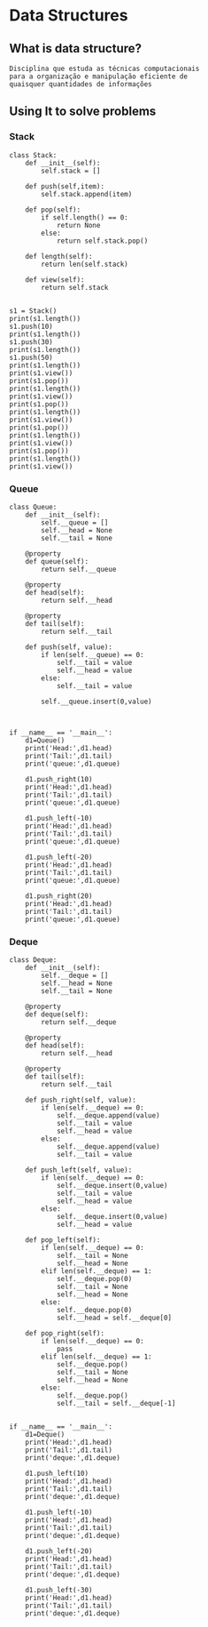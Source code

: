 # Data Structures

## What is data structure?

    Disciplina que estuda as técnicas computacionais
    para a organização e manipulação eficiente de
    quaisquer quantidades de informações

## Using It to solve problems

### Stack

    class Stack:
        def __init__(self):
            self.stack = []

        def push(self,item):
            self.stack.append(item)

        def pop(self):
            if self.length() == 0:
                return None
            else:
                return self.stack.pop()

        def length(self):
            return len(self.stack)

        def view(self):
            return self.stack


    s1 = Stack()
    print(s1.length())
    s1.push(10)
    print(s1.length())
    s1.push(30)
    print(s1.length())
    s1.push(50)
    print(s1.length())
    print(s1.view())
    print(s1.pop())
    print(s1.length())
    print(s1.view())
    print(s1.pop())
    print(s1.length())
    print(s1.view())
    print(s1.pop())
    print(s1.length())
    print(s1.view())
    print(s1.pop())
    print(s1.length())
    print(s1.view())

### Queue

    class Queue:
        def __init__(self):
            self.__queue = []
            self.__head = None
            self.__tail = None

        @property
        def queue(self):
            return self.__queue

        @property
        def head(self):
            return self.__head

        @property
        def tail(self):
            return self.__tail

        def push(self, value):
            if len(self.__queue) == 0:
                self.__tail = value
                self.__head = value
            else:
                self.__tail = value

            self.__queue.insert(0,value)



    if __name__ == '__main__':
        d1=Queue()
        print('Head:',d1.head)
        print('Tail:',d1.tail)
        print('queue:',d1.queue)

        d1.push_right(10)
        print('Head:',d1.head)
        print('Tail:',d1.tail)
        print('queue:',d1.queue)

        d1.push_left(-10)
        print('Head:',d1.head)
        print('Tail:',d1.tail)
        print('queue:',d1.queue)

        d1.push_left(-20)
        print('Head:',d1.head)
        print('Tail:',d1.tail)
        print('queue:',d1.queue)

        d1.push_right(20)
        print('Head:',d1.head)
        print('Tail:',d1.tail)
        print('queue:',d1.queue)

### Deque

    class Deque:
        def __init__(self):
            self.__deque = []
            self.__head = None
            self.__tail = None

        @property
        def deque(self):
            return self.__deque

        @property
        def head(self):
            return self.__head

        @property
        def tail(self):
            return self.__tail

        def push_right(self, value):
            if len(self.__deque) == 0:
                self.__deque.append(value)
                self.__tail = value
                self.__head = value
            else:
                self.__deque.append(value)
                self.__tail = value

        def push_left(self, value):
            if len(self.__deque) == 0:
                self.__deque.insert(0,value)
                self.__tail = value
                self.__head = value
            else:
                self.__deque.insert(0,value)
                self.__head = value

        def pop_left(self):
            if len(self.__deque) == 0:
                self.__tail = None
                self.__head = None
            elif len(self.__deque) == 1:
                self.__deque.pop(0)
                self.__tail = None
                self.__head = None
            else:
                self.__deque.pop(0)
                self.__head = self.__deque[0]

        def pop_right(self):
            if len(self.__deque) == 0:
                pass
            elif len(self.__deque) == 1:
                self.__deque.pop()
                self.__tail = None
                self.__head = None
            else:
                self.__deque.pop()
                self.__tail = self.__deque[-1]


    if __name__ == '__main__':
        d1=Deque()
        print('Head:',d1.head)
        print('Tail:',d1.tail)
        print('deque:',d1.deque)

        d1.push_left(10)
        print('Head:',d1.head)
        print('Tail:',d1.tail)
        print('deque:',d1.deque)

        d1.push_left(-10)
        print('Head:',d1.head)
        print('Tail:',d1.tail)
        print('deque:',d1.deque)

        d1.push_left(-20)
        print('Head:',d1.head)
        print('Tail:',d1.tail)
        print('deque:',d1.deque)

        d1.push_left(-30)
        print('Head:',d1.head)
        print('Tail:',d1.tail)
        print('deque:',d1.deque)
